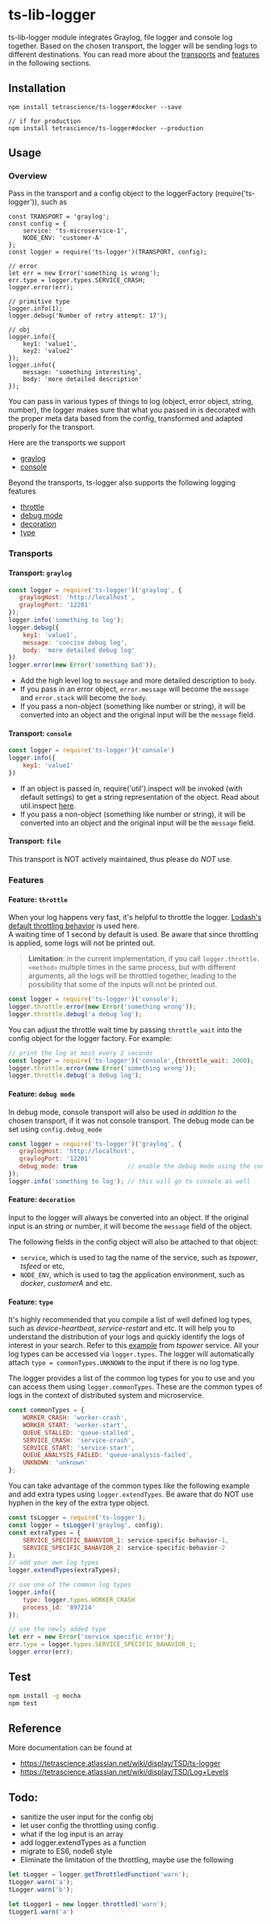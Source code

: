 # ts-lib-logger

ts-lib-logger module integrates Graylog, file logger and console log together. 
Based on the chosen transport, the logger will be sending logs to different destinations. 
You can read more about the [transports](#transports) and [features](#features) in the following sections. 

## Installation
```
npm install tetrascience/ts-logger#docker --save

// if for production
npm install tetrascience/ts-logger#docker --production
```

## Usage

### Overview
Pass in  the transport and a config object to the loggerFactory (require('ts-logger')), such as

```
const TRANSPORT = 'graylog';
const config = {
    service: 'ts-microservice-1',
    NODE_ENV: 'customer-A'
};
const logger = require('ts-logger')(TRANSPORT, config);

// error 
let err = new Error('something is wrong');
err.type = logger.types.SERVICE_CRASH;
logger.error(err);

// primitive type
logger.info(1);
logger.debug('Number of retry attempt: 17');

// obj
logger.info({
    key1: 'value1',
    key2: 'value2'
});
logger.info({
    message: 'something interesting',
    body: 'more detailed description'
});
```

You can pass in various types of things to log (object, error object, string, number), 
the logger makes sure that what you passed in is decorated with the proper meta data based from the config, 
transformed and adapted properly for the transport. 

Here are the transports we support
* [graylog](#transport-graylog)
* [console](#transport-console)

Beyond the transports, ts-logger also supports the following logging features
* [throttle](#feature-throttle)
* [debug mode]((#feature-debug-mode))
* [decoration](#feature-decoration)
* [type](#feature-type)


### Transports
#### Transport: `graylog`
```javascript
const logger = require('ts-logger')('graylog', {
   graylogHost: 'http://localhost',
   graylogPort: '12201'
});
logger.info('something to log');
logger.debug({
    key1: 'value1',
    message: 'concise debug log',
    body: 'more detailed debug log'
})
logger.error(new Error('something bad'));
```
* Add the high level log to `message` and more detailed description to `body`. 
* If you pass in an error object, `error.message` will become the `message` and `error.stack` will become the `body`.
* If you pass a non-object (something like number or string), it will be converted into an object and the 
original input will be the `message` field. 
  
#### Transport: `console`
```javascript
const logger = require('ts-logger')('console')
logger.info({
    key1: 'value1'
})
```
* If an object is passed in, require('util').inspect will be invoked (with default settings) 
to get a string representation of the object.
Read about util.inspect [here](https://nodejs.org/api/util.html#util_util_inspect_object_options).
* If you pass a non-object (something like number or string), it will be converted into an object and the 
original input will be the `message` field. 

#### Transport: `file`
This transport is NOT actively maintained, thus please do *NOT* use.


### Features

#### Feature: `throttle`
When your log happens very fast, it's helpful to throttle the logger. 
[Lodash's default throttling behavior](https://lodash.com/docs/4.17.4#throttle) is used here.  
A waiting time of 1 second by default is used. 
Be aware that since throttling is applied, some logs will not be printed out. 

> **Limitation**: in the current implementation, if you call `logger.throttle.<method>` multiple times
in the same process, but with different arguments, all the logs will be throttled together, leading 
to the possibility that some of the inputs will not be printed out.

```javascript
const logger = require('ts-logger')('console');
logger.throttle.error(new Error('something wrong'));
logger.throttle.debug('a debug log');
```
You can adjust the throttle wait time by passing `throttle_wait` into the config object for the logger factory. For example:
```javascript
// print the log at most every 2 seconds
const logger = require('ts-logger')('console',{throttle_wait: 2000);
logger.throttle.error(new Error('something wrong'));
logger.throttle.debug('a debug log');
```

#### Feature: `debug mode`
In debug mode, console transport will also be used *in addition to* the chosen transport, if it was not console transport. 
The debug mode can be set using `config.debug_mode`
```javascript
const logger = require('ts-logger')('graylog', {
   graylogHost: 'http://localhost',
   graylogPort: '12201'
   debug_mode: true              // enable the debug mode using the config
});
logger.info('something to log'); // this will go to console as well

```
#### Feature: `decoration`
Input to the logger will always be converted into an object. 
If the original input is an string or number, it will become the `message` field of the object. 

The following fields in the config object will also be attached to that object: 
* `service`, which is used to tag the name of the service, such as *tspower*, *tsfeed* or etc,
* `NODE_ENV`, which is used to tag the application environment, such as *docker*, *customerA* and etc. 

#### Feature: `type`
It's highly recommended that you compile a list of well defined log types, such as *device-heartbeat*, *service-restart* and etc. 
It will help you to understand the distribution of your logs and quickly identify the logs of interest in your search. 
Refer to this [example](https://github.com/tetrascience/tsboss/blob/docker/utils/logger.js) from *tspower* service. All your log types can 
be accessed via `logger.types`. The logger will automatically attach `type = commonTypes.UNKNOWN` 
to the input if there is no log type. 

The logger provides a list of the common log types for you to use and you can access them using `logger.commonTypes`. 
These are the common types of logs in the context of distributed system and microservice. 
```javascript
const commonTypes = {
    WORKER_CRASH: 'worker-crash',
    WORKER_START: 'worker-start',
    QUEUE_STALLED: 'queue-stalled',
    SERVICE_CRASH: 'service-crash',
    SERVICE_START: 'service-start',
    QUEUE_ANALYSIS_FAILED: 'queue-analysis-failed',
    UNKNOWN: 'unknown'
};
```

You can take advantage of the common types like the following example and add extra types using `logger.extendTypes`. Be aware that
do NOT use hyphen in the key of the extra type object. 
```javascript
const tsLogger = require('ts-logger');
const logger = tsLogger('graylog', config);
const extraTypes = {
    SERVICE_SPECIFIC_BAHAVIOR_1: service-specific-behavior-1,
    SERVICE_SPECIFIC_BAHAVIOR_2: service-specific-behavior-2
};
// add your own log types
logger.extendTypes(extraTypes); 

// use one of the common log types
logger.info({
    type: logger.types.WORKER_CRASH
    process_id: '897214'
});

// use the newly added type
let err = new Error('service specific error');
err.type = logger.types.SERVICE_SPECIFIC_BAHAVIOR_1;
logger.error(err);
```

## Test
```bash
npm install -g mocha
npm test
```

## Reference
More documentation can be found at
* https://tetrascience.atlassian.net/wiki/display/TSD/ts-logger
* https://tetrascience.atlassian.net/wiki/display/TSD/Log+Levels

## Todo: 
* sanitize the user input for the config obj
* let user config the throttling using config. 
* what if the log input is an array
* add logger.extendTypes as a function
* migrate to ES6, node6 style
* Eliminate the limitation of the throttling, maybe use the following
```javascript
let tLogger = logger.getThrottledFunction('warn');
tLogger.warn('a');
tLogger.warn('b');

let tLogger1 = new logger.throttled('warn');
tLogger1.warn('a')

```